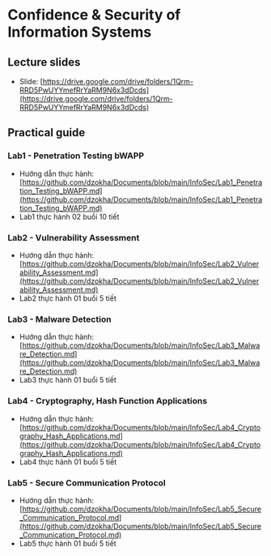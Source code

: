 # Confidence & Security of Information Systems
## Lecture slides
- Slide: [https://drive.google.com/drive/folders/1Qrm-RRD5PwUYYmefRrYaRM9N6x3dDcds](https://drive.google.com/drive/folders/1Qrm-RRD5PwUYYmefRrYaRM9N6x3dDcds)
## Practical guide
### Lab1 - Penetration Testing bWAPP
- Hướng dẫn thực hành: [https://github.com/dzokha/Documents/blob/main/InfoSec/Lab1_Penetration_Testing_bWAPP.md](https://github.com/dzokha/Documents/blob/main/InfoSec/Lab1_Penetration_Testing_bWAPP.md)
- Lab1 thực hành 02 buổi 10 tiết
### Lab2 - Vulnerability Assessment
- Hướng dẫn thực hành: [https://github.com/dzokha/Documents/blob/main/InfoSec/Lab2_Vulnerability_Assessment.md](https://github.com/dzokha/Documents/blob/main/InfoSec/Lab2_Vulnerability_Assessment.md)
- Lab2 thực hành 01 buổi 5 tiết
### Lab3 - Malware Detection
- Hướng dẫn thực hành: [https://github.com/dzokha/Documents/blob/main/InfoSec/Lab3_Malware_Detection.md](https://github.com/dzokha/Documents/blob/main/InfoSec/Lab3_Malware_Detection.md)
- Lab3 thực hành 01 buổi 5 tiết
### Lab4 - Cryptography, Hash Function Applications
- Hướng dẫn thực hành: [https://github.com/dzokha/Documents/blob/main/InfoSec/Lab4_Cryptography_Hash_Applications.md](https://github.com/dzokha/Documents/blob/main/InfoSec/Lab4_Cryptography_Hash_Applications.md)
- Lab4 thực hành 01 buổi 5 tiết
### Lab5 - Secure Communication Protocol
- Hướng dẫn thực hành: [https://github.com/dzokha/Documents/blob/main/InfoSec/Lab5_Secure_Communication_Protocol.md](https://github.com/dzokha/Documents/blob/main/InfoSec/Lab5_Secure_Communication_Protocol.md)
- Lab5 thực hành 01 buổi 5 tiết
